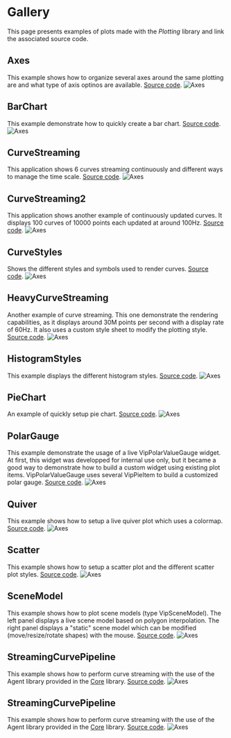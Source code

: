 

# Gallery

This page presents examples of plots made with the *Plotting* library and link the associated source code.

## Axes

This example shows how to organize several axes around the same plotting are and what type of axis optinos are available. [Source code](../src/Tests/Plotting/Axes/main.cpp).
![Axes](images/multiple_axes.png)

## BarChart

This example demonstrate how to quickly create a bar chart. [Source code](../src/Tests/Plotting/BarChart/main.cpp).
![Axes](images/bar_chart.png)

## CurveStreaming

This application shows 6 curves streaming continuously and different ways to manage the time scale. [Source code](../src/Tests/Plotting/CurveStreaming/main.cpp).
![Axes](images/curve_streaming.png)

## CurveStreaming2

This application shows another example of continuously updated curves. It displays 100 curves of 10000 points each updated at around 100Hz. [Source code](../src/Tests/Plotting/CurveStreaming2/main.cpp).
![Axes](images/curve_streaming2.png)

## CurveStyles

Shows the different styles and symbols used to render curves. [Source code](../src/Tests/Plotting/CurveStyles/main.cpp).
![Axes](images/curve_styles.png)

## HeavyCurveStreaming

Another example of curve streaming. This one demonstrate the rendering capabilities, as it displays around 30M points per second with a display rate of 60Hz.
It also uses a custom style sheet to modify the plotting style. [Source code](../src/Tests/Plotting/HeavyCurveStreaming/main.cpp).
![Axes](images/heavy_curve_streaming.png)

## HistogramStyles

This example displays the different histogram styles. [Source code](../src/Tests/Plotting/HistogramStyles/main.cpp).
![Axes](images/histogram_styles.png)

## PieChart

An example of quickly setup pie chart. [Source code](../src/Tests/Plotting/PieChart/main.cpp).
![Axes](images/pie_chart.png)

## PolarGauge

This example demonstrate the usage of a live VipPolarValueGauge widget. 
At first, this widget was developped for internal use only, but it became a good way to demonstrate how to build a custom widget using existing plot items.
VipPolarValueGauge uses several VipPieItem to build a customized polar gauge. [Source code](../src/Tests/Plotting/PolarGauge/main.cpp).
![Axes](images/polar_gauge.png)

## Quiver

This example shows how to setup a live quiver plot which uses a colormap. [Source code](../src/Tests/Plotting/Quiver/main.cpp).
![Axes](images/quivers.png)

## Scatter

This example shows how to setup a scatter plot and the different scatter plot styles. [Source code](../src/Tests/Plotting/Scatter/main.cpp).
![Axes](images/scatters.png)

## SceneModel

This example shows how to plot scene models (type VipSceneModel). The left panel displays a live scene model based on polygon interpolation.
The right panel displays a "static" scene model which can be modified (move/resize/rotate shapes) with the mouse. [Source code](../src/Tests/Plotting/SceneModel/main.cpp).
![Axes](images/scene_model.png)

## StreamingCurvePipeline

This example shows how to perform curve streaming with the use of the Agent library provided in the [Core](core.md) library. [Source code](../src/Tests/Gui/StreamingCurvePipeline/main.cpp).
![Axes](images/streaming_pipeline.png)

## StreamingCurvePipeline

This example shows how to perform curve streaming with the use of the Agent library provided in the [Core](core.md) library. [Source code](../src/Tests/Gui/StreamingCurvePipeline/main.cpp).
![Axes](images/streaming_pipeline.png)